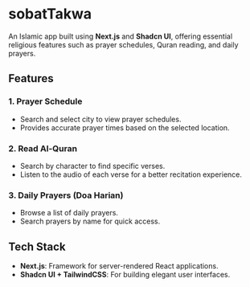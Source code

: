# sobatTakwa

An Islamic app built using **Next.js** and **Shadcn UI**, offering essential religious features such as prayer schedules, Quran reading, and daily prayers.

## Features

### 1. **Prayer Schedule**
   - Search and select city to view prayer schedules.
   - Provides accurate prayer times based on the selected location.

### 2. **Read Al-Quran**
   - Search by character to find specific verses.
   - Listen to the audio of each verse for a better recitation experience.

### 3. **Daily Prayers (Doa Harian)**
   - Browse a list of daily prayers.
   - Search prayers by name for quick access.

## Tech Stack
- **Next.js**: Framework for server-rendered React applications.
- **Shadcn UI + TailwindCSS**: For building elegant user interfaces.
